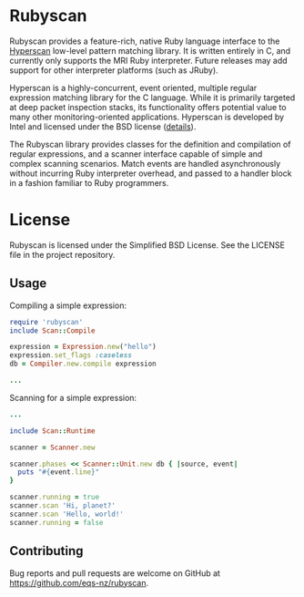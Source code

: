 # Rubyscan

Rubyscan provides a feature-rich, native Ruby language interface to the [Hyperscan](https://github.com/01org/hyperscan) low-level pattern matching library. It is written entirely in C, and currently only supports the MRI Ruby interpreter. Future releases may add support for other interpreter platforms (such as JRuby).
  
Hyperscan is a highly-concurrent, event oriented, multiple regular expression matching library for the C language. While it is primarily targeted at deep packet inspection stacks, its functionality offers potential value to many other monitoring-oriented applications. Hyperscan is developed by Intel and licensed under the BSD license ([details](https://github.com/01org/hyperscan/blob/master/LICENSE)).
 
The Rubyscan library provides classes for the definition and compilation of regular expressions, and a scanner interface capable of simple and complex scanning scenarios. Match events are handled asynchronously without incurring Ruby interpreter overhead, and passed to a handler block in a fashion familiar to Ruby programmers.

# License

Rubyscan is licensed under the Simplified BSD License. See the LICENSE file in the project repository.

## Usage

Compiling a simple expression:

```ruby
require 'rubyscan'
include Scan::Compile

expression = Expression.new("hello")
expression.set_flags :caseless
db = Compiler.new.compile expression

...
```

Scanning for a simple expression:
```ruby
...

include Scan::Runtime

scanner = Scanner.new

scanner.phases << Scanner::Unit.new db { |source, event|
  puts "#{event.line}"
}

scanner.running = true
scanner.scan 'Hi, planet?'
scanner.scan 'Hello, world!'
scanner.running = false
```

## Contributing

Bug reports and pull requests are welcome on GitHub at https://github.com/eqs-nz/rubyscan.

